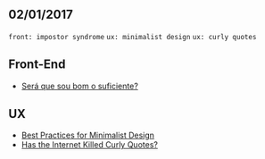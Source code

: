 02/01/2017
----------

`front: impostor syndrome` `ux: minimalist design` `ux: curly quotes`
 
## Front-End

- [Será que sou bom o suficiente?](https://willianjusten.com.br/sou-bom-o-suficiente/)

## UX

- [Best Practices for Minimalist Design](http://babich.biz/best-practices-for-minimalist-design/)
- [Has the Internet Killed Curly Quotes?](https://www.theatlantic.com/technology/archive/2016/12/quotation-mark-wars/511766/)
